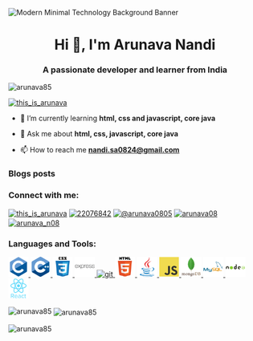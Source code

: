 ![Modern Minimal Technology Background Banner](https://github.com/ARUNAVA85/arunava85/assets/70838514/8f0994d9-6628-4072-aa41-1552e44543fb)
<h1 align="center">Hi 👋, I'm Arunava Nandi</h1>
<h3 align="center">A passionate developer and learner from India</h3>

<p align="left"> <img src="https://komarev.com/ghpvc/?username=arunava85&label=Profile%20views&color=0e75b6&style=flat" alt="arunava85" /> </p>

<p align="left"> <a href="https://twitter.com/this_is_arunava" target="blank"><img src="https://img.shields.io/twitter/follow/this_is_arunava?logo=twitter&style=for-the-badge" alt="this_is_arunava" /></a> </p>

- 🌱 I’m currently learning **html, css and javascript, core java**

- 💬 Ask me about **html, css, javascript, core java**

- 📫 How to reach me **nandi.sa0824@gmail.com**

### Blogs posts
<!-- BLOG-POST-LIST:START -->
<!-- BLOG-POST-LIST:END -->

<h3 align="left">Connect with me:</h3>
<p align="left">
<a href="https://twitter.com/this_is_arunava" target="blank"><img align="center" src="https://raw.githubusercontent.com/rahuldkjain/github-profile-readme-generator/master/src/images/icons/Social/twitter.svg" alt="this_is_arunava" height="30" width="40" /></a>
<a href="https://stackoverflow.com/users/22076842" target="blank"><img align="center" src="https://raw.githubusercontent.com/rahuldkjain/github-profile-readme-generator/master/src/images/icons/Social/stack-overflow.svg" alt="22076842" height="30" width="40" /></a>
<a href="https://medium.com/@arunava0805" target="blank"><img align="center" src="https://raw.githubusercontent.com/rahuldkjain/github-profile-readme-generator/master/src/images/icons/Social/medium.svg" alt="@arunava0805" height="30" width="40" /></a>
<a href="https://www.leetcode.com/arunava08" target="blank"><img align="center" src="https://raw.githubusercontent.com/rahuldkjain/github-profile-readme-generator/master/src/images/icons/Social/leet-code.svg" alt="arunava08" height="30" width="40" /></a>
<a href="https://auth.geeksforgeeks.org/user/arunava_n08" target="blank"><img align="center" src="https://raw.githubusercontent.com/rahuldkjain/github-profile-readme-generator/master/src/images/icons/Social/geeks-for-geeks.svg" alt="arunava_n08" height="30" width="40" /></a>
</p>

<h3 align="left">Languages and Tools:</h3>
<p align="left"> <a href="https://www.cprogramming.com/" target="_blank" rel="noreferrer"> <img src="https://raw.githubusercontent.com/devicons/devicon/master/icons/c/c-original.svg" alt="c" width="40" height="40"/> </a> <a href="https://www.w3schools.com/cpp/" target="_blank" rel="noreferrer"> <img src="https://raw.githubusercontent.com/devicons/devicon/master/icons/cplusplus/cplusplus-original.svg" alt="cplusplus" width="40" height="40"/> </a> <a href="https://www.w3schools.com/css/" target="_blank" rel="noreferrer"> <img src="https://raw.githubusercontent.com/devicons/devicon/master/icons/css3/css3-original-wordmark.svg" alt="css3" width="40" height="40"/> </a> <a href="https://expressjs.com" target="_blank" rel="noreferrer"> <img src="https://raw.githubusercontent.com/devicons/devicon/master/icons/express/express-original-wordmark.svg" alt="express" width="40" height="40"/> </a> <a href="https://git-scm.com/" target="_blank" rel="noreferrer"> <img src="https://www.vectorlogo.zone/logos/git-scm/git-scm-icon.svg" alt="git" width="40" height="40"/> </a> <a href="https://www.w3.org/html/" target="_blank" rel="noreferrer"> <img src="https://raw.githubusercontent.com/devicons/devicon/master/icons/html5/html5-original-wordmark.svg" alt="html5" width="40" height="40"/> </a> <a href="https://www.java.com" target="_blank" rel="noreferrer"> <img src="https://raw.githubusercontent.com/devicons/devicon/master/icons/java/java-original.svg" alt="java" width="40" height="40"/> </a> <a href="https://developer.mozilla.org/en-US/docs/Web/JavaScript" target="_blank" rel="noreferrer"> <img src="https://raw.githubusercontent.com/devicons/devicon/master/icons/javascript/javascript-original.svg" alt="javascript" width="40" height="40"/> </a> <a href="https://www.mongodb.com/" target="_blank" rel="noreferrer"> <img src="https://raw.githubusercontent.com/devicons/devicon/master/icons/mongodb/mongodb-original-wordmark.svg" alt="mongodb" width="40" height="40"/> </a> <a href="https://www.mysql.com/" target="_blank" rel="noreferrer"> <img src="https://raw.githubusercontent.com/devicons/devicon/master/icons/mysql/mysql-original-wordmark.svg" alt="mysql" width="40" height="40"/> </a> <a href="https://nodejs.org" target="_blank" rel="noreferrer"> <img src="https://raw.githubusercontent.com/devicons/devicon/master/icons/nodejs/nodejs-original-wordmark.svg" alt="nodejs" width="40" height="40"/> </a> <a href="https://reactjs.org/" target="_blank" rel="noreferrer"> <img src="https://raw.githubusercontent.com/devicons/devicon/master/icons/react/react-original-wordmark.svg" alt="react" width="40" height="40"/> </a> </p>

<p><img align="left" src="https://github-readme-stats.vercel.app/api/top-langs?username=arunava85&show_icons=true&locale=en&layout=compact" alt="arunava85" /></p>

<p>&nbsp;<img align="center" src="https://github-readme-stats.vercel.app/api?username=arunava85&show_icons=true&locale=en" alt="arunava85" /></p>

<p><img align="center" src="https://github-readme-streak-stats.herokuapp.com/?user=arunava85&" alt="arunava85" /></p>

